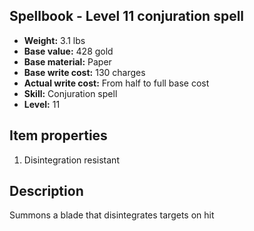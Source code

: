 ## Spellbook - Level 11 conjuration spell
- **Weight:** 3.1 lbs
- **Base value:** 428 gold
- **Base material:** Paper
- **Base write cost:** 130 charges
- **Actual write cost:** From half to full base cost
- **Skill:** Conjuration spell
- **Level:** 11
## Item properties
1. Disintegration resistant
## Description
Summons a blade that disintegrates targets on hit
